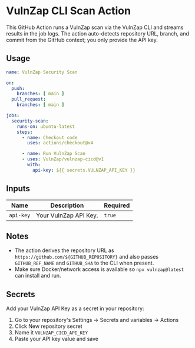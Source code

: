 # VulnZap CLI Scan Action

This GitHub Action runs a VulnZap scan via the VulnZap CLI and streams results in the job logs. The action auto-detects repository URL, branch, and commit from the GitHub context; you only provide the API key.

## Usage

```yaml
name: VulnZap Security Scan

on:
  push:
    branches: [ main ]
  pull_request:
    branches: [ main ]

jobs:
  security-scan:
    runs-on: ubuntu-latest
    steps:
      - name: Checkout code
        uses: actions/checkout@v4

      - name: Run VulnZap Scan
      - uses: VulnZap/vulnzap-cicd@v1
        with:
          api-key: ${{ secrets.VULNZAP_API_KEY }}
```

## Inputs

| Name      | Description                | Required |
|-----------|----------------------------|----------|
| `api-key` | Your VulnZap API Key.      | `true`   |

## Notes

- The action derives the repository URL as `https://github.com/${GITHUB_REPOSITORY}` and also passes `GITHUB_REF_NAME` and `GITHUB_SHA` to the CLI when present.
- Make sure Docker/network access is available so `npx vulnzap@latest` can install and run.

## Secrets

Add your VulnZap API Key as a secret in your repository:

1. Go to your repository's Settings → Secrets and variables → Actions
2. Click New repository secret
3. Name it `VULNZAP_CICD_API_KEY`
4. Paste your API key value and save
